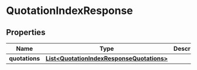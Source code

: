 

# QuotationIndexResponse


## Properties

Name | Type | Description | Notes
------------ | ------------- | ------------- | -------------
**quotations** | [**List&lt;QuotationIndexResponseQuotations&gt;**](QuotationIndexResponseQuotations.md) |  | 



